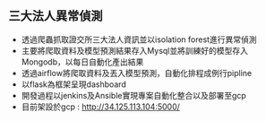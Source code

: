 ## 三大法人異常偵測

* 透過爬蟲抓取證交所三大法人資訊並以isolation forest進行異常偵測
* 主要將爬取資料及模型預測結果存入Mysql並將訓練好的模型存入Mongodb，以每日自動化產出結果
* 透過airflow將爬取資料及丟入模型預測，自動化排程成例行pipline
* 以flask為框架呈現dashboard
* 開發過程以jenkins及Ansible實現專案自動化整合以及部署至gcp
* 目前架設於gcp : <http://34.125.113.104:5000/>

